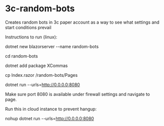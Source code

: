 # 3c-random-bots
Creates random bots in 3c paper account as a way to see what settings and start conditions prevail

Instructions to run (linux):

dotnet new blazorserver --name random-bots

cd random-bots

dotnet add package XCommas

cp Index.razor /random-bots/Pages

dotnet run --urls=http://0.0.0.0:8080

Make sure port 8080 is available under firewall settings and navigate to page.

Run this in cloud instance to prevent hangup:

nohup dotnet run --urls=http://0.0.0.0:8080
